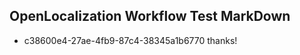 ## OpenLocalization Workflow Test MarkDown
* c38600e4-27ae-4fb9-87c4-38345a1b6770 thanks!

<!--HONumber=Aug16_HO4-->


